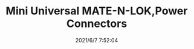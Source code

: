 ﻿---
layout: post 
title: Mini Universal MATE-N-LOK,Power Connectors
is_home: true
tags: GRE 1301
categories: wire-harness
overview: 172327-1, 1-172164-2
series: 
part_number: 0571-1
thumb_img: 
image: static/202106/571-20210607.jpg
date: 2021/6/7 7:52:04
---



